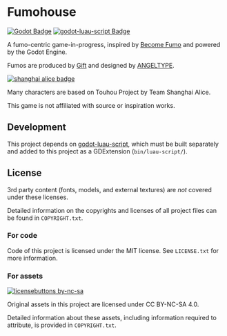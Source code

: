 # Fumohouse

[![Godot Badge](https://img.shields.io/badge/Godot-4.0.2.stable-orange)](https://godotengine.org/)
[![godot-luau-script Badge](https://img.shields.io/badge/godot--luau--script-0.6.0-blue)](https://github.com/Fumohouse/godot-luau-script)

A fumo-centric game-in-progress, inspired by [Become Fumo](https://www.roblox.com/games/6238705697/Become-Fumo)
and powered by the Godot Engine.

Fumos are produced by [Gift](https://www.gift-gift.jp/) and designed by [ANGELTYPE](http://blog.angeltype.under.jp/).

[![shanghai alice badge](http://www16.big.or.jp/~zun/image/banner.gif)](http://www16.big.or.jp/~zun/)

Many characters are based on Touhou Project by Team Shanghai Alice.

This game is not affiliated with source or inspiration works.

## Development

This project depends on [godot-luau-script](https://github.com/Fumohouse/godot-luau-script),
which must be built separately and added to this project as a GDExtension (`bin/luau-script/`).

## License

3rd party content (fonts, models, and external textures) are *not* covered under these licenses.

Detailed information on the copyrights and licenses of all project files can be found in `COPYRIGHT.txt`.

### For code

Code of this project is licensed under the MIT license.
See `LICENSE.txt` for more information.

### For assets

[![licensebuttons by-nc-sa](https://licensebuttons.net/l/by-nc-sa/3.0/88x31.png)](https://creativecommons.org/licenses/by-nc-sa/4.0)

Original assets in this project are licensed under CC BY-NC-SA 4.0.

Detailed information about these assets, including information required to attribute, is provided in `COPYRIGHT.txt`.
